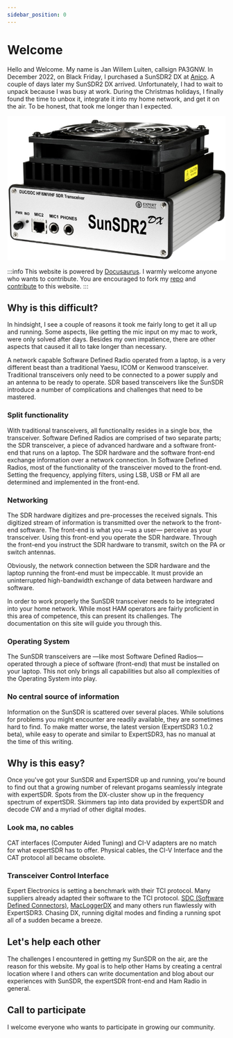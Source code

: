 ```yaml
---
sidebar_position: 0
---
```


# Welcome

Hello and Welcome. My name is Jan Willem Luiten, callsign PA3GNW. In December 2022, on Black Friday, I purchased a SunSDR2 DX at <a href="https://www.anico-hamshop.eu" target="_blank">Anico</a>.
A couple of days later my SunSDR2 DX arrived. Unfortunately, I had to wait to unpack because I was busy at work. During the Christmas holidays, I finally found the time to unbox it, integrate it into my home network, and get it on the air. To be honest, that took me longer than I expected.

![SunSDR2DX by Expert Electronics](img/SunSDR2DX.jpg)

:::info
This website is powered by [Docusaurus](https://docusaurus.io/docs). I warmly welcome anyone who wants to contribute. You are encouraged to fork my [repo](https://github.com/jwluiten/expert-sdr) and [contribute](https://docs.github.com/en/get-started/quickstart/contributing-to-projects) to this website.
:::

## Why is this difficult?

In hindsight, I see a couple of reasons it took me fairly long to get it all up and running. Some aspects, like getting the mic input on my mac to work,
were only solved after days. Besides my own impatience, there are other aspects that caused it all to take longer than necessary.

A network capable Software Defined Radio operated from a laptop, is a very different beast than a traditional Yaesu, ICOM or Kenwood transceiver. Traditional transceivers only need to be connected to a power supply and an antenna to be ready to operate. SDR based transceivers like the SunSDR introduce a number of complications and challenges that need to be mastered.

### Split functionality

With traditional transceivers, all functionality resides in a single box, the transceiver. Software Defined Radios are comprised of two separate parts; the SDR transceiver, a piece of advanced hardware and a software front-end that runs on a laptop. The SDR hardware and the software front-end exchange information over a network connection. In Software Defined Radios, most of the functionality of the transceiver moved to the front-end. Setting the frequency, applying filters, using LSB, USB or FM all are determined and implemented in the front-end.

### Networking

The SDR hardware digitizes and pre-processes the received signals. This digitized stream of information is transmitted over the network to the front-end software. The front-end is what you &mdash;as a user&mdash; perceive as your transceiver. Using this front-end you operate the SDR hardware. Through the front-end you instruct the SDR hardware to transmit, switch on the PA or switch antennas.

Obviously, the network connection between the SDR hardware and the laptop running the front-end must be impeccable. It must provide an uninterrupted high-bandwidth exchange of data between hardware and software.

In order to work properly the SunSDR transceiver needs to be integrated into your home network. While most HAM operators are fairly proficient in this area of competence, this can present its challenges. The documentation on this site will guide you through this.

### Operating System

The SunSDR transceivers are &mdash;like most Software Defined Radios&mdash; operated through a piece of software (front-end) that must be installed on your laptop. This not only brings all capabilities but also all complexities of the Operating System into play.

### No central source of information

Information on the SunSDR is scattered over several places. While solutions for problems you might encounter are readily available, they are sometimes hard to find. To make matter worse, the latest version (ExpertSDR3 1.0.2 beta), while easy to operate and similar to ExpertSDR3, has no manual at the time of this writing.

## Why is this easy?

Once you've got your SunSDR and ExpertSDR up and running, you're bound to find out that a growing number of relevant progams seamlessly integrate with expertSDR. Spots from the DX-cluster show up in the frequency spectrum of expertSDR. Skimmers tap into data provided by expertSDR and decode CW and a myriad of other digital modes.

### Look ma, no cables

CAT interfaces (Computer Aided Tuning) and CI-V adapters are no match for what expertSDR has to offer. Physical cables, the CI-V Interface and the CAT protocol all became obsolete.

### Transceiver Control Interface

Expert Electronics is setting a benchmark with their TCI protocol. Many suppliers already adapted their software to the TCI protocol. [SDC (Software Defined Connectors)](https://www.lw-sdc.com), [MacLoggerDX](https://www.dogparksoftware.com/MacLoggerDX.html) and many others run flawlessly with ExpertSDR3. Chasing DX, running digital modes and finding a running spot all of a sudden became a breeze.


## Let's help each other

The challenges I encountered in getting my SunSDR on the air, are the reason for this website. My goal is to help other Hams by creating a central location where I and others can write documentation and blog about our experiences with SunSDR, the expertSDR front-end and Ham Radio in general.

## Call to participate

I welcome everyone who wants to participate in growing our community.
